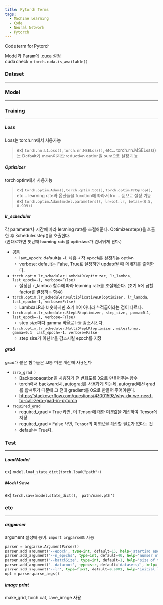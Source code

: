 ```yaml
---
title: Pytorch Terms
tags:
  - Machine Learning
  - Code
  - Neural Network
  - Pytorch
---
```

Code term for Pytorch
<!--more-->

Model과 Param에 .cuda 설정<br>
cuda check = ```torch.cuda.is_available()```

### Dataset
---

### Model
---

### Training
---
##### Loss
Loss는 torch.nn에서 사용가능 <br>
> ex) ```torch.nn.L1Loss()```, ```torch.nn.MSELoss()```, etc...
torch.nn.MSELoss()는 Default가 mean이지만 reduction option을 sum으로 설정 가능
##### Optimizer
torch.optim에서 사용가능
> ex) ```torch.optim.Adam()```, ```torch.optim.SGD()```, ```torch.optim.RMSprop()```, etc...
learning rate와 옵션들을 function에 따라서 lr= ... 등으로 설정 가능 <br>
> ex) ```torch.optim.Adam(model.parameters(), lr=opt.lr, betas=(0.5, 0.999))```

##### lr_scheduler
각 parameter나 시간에 따라 leraning rate를 조절해준다. Optimizer.step()을 호출한 후 Scheduler.step()을 호출한다. <br>
(반대로하면 첫번째 learning rate를 optimizer가 건너뛰게 된다.)
- 공통
  - last_epoch: default는 -1. 처음 시작 epoch를 설정하는 option
  - verbose: default는 False, True로 설정하면 update될 때 메세지를 출력한다.
- ```torch.optim.lr_scheduler.LambdaLR(optimizer, lr_lambda, last_epoch=-1, verbose=False)```
  - 설정된 lr_lambda 함수에 따라 learning rate를 조절해준다. (초기 lr에 곱할 factor를 결정하는 함수)
- ```torch.optim.lr_scheduler.MultiplicativeLR(optimizer, lr_lambda, last_epoch=-1, verbose=False)```
  - LambdaLR과 비슷하지만 초기 lr이 아니라 누적곱이라는 점이 다르다.
- ```torch.optim.lr_scheduler.StepLR(optimizer, step_size, gamma=0.1, last_epoch=-1, verbose=False)```
  - step size마다 gamma 비율로 lr을 감소시킨다.
- ```torch.optim.lr_scheduler.MultiStepLR(optimizer, milestones, gamma=0.1, last_epoch=-1, verbose=False)```
  - step size가 아닌 lr을 감소시킬 epoch를 지정

##### grad
grad가 붙은 함수들은 보통 미분 계산에 사용된다
- ```zero_grad()```
  - Backpropagation을 사용하기 전 변화도를 0으로 만들어주는 함수
  - torch에서 backward시, autograd를 사용하게 되는데, autograd에선 grad를 합쳐주기 때문에 그 전에 gradient를 0으로 만들어 주어야한다.
  - <https://stackoverflow.com/questions/48001598/why-do-we-need-to-call-zero-grad-in-pytorch>
- ```required_grad```
  - required_grad = True 라면, 이 Tensor에 대한 미분값을 계산하여 Tensor에 저장
  - required_grad = False 라면, Tensor의 미분값을 계산할 필요가 없다는 것
  - default는 True다. 

### Test
---

##### Load Model
ex) ```model.load_state_dict(torch.load("path"))```

##### Model Save
ex) ```torch.save(model.state_dict(), 'path/name.pth')```

### etc
---
##### argparser
argument 설정에 용이. ```import argparse```로 사용<br>
```py
parser = argparse.ArgumentParser()
parser.add_argument('--epoch', type=int, default=15, help='starting epoch')
parser.add_argument('--n_epochs', type=int, default=40, help='number of epochs of training')
parser.add_argument('--batchSize', type=int, default=1, help='size of the batches')
parser.add_argument('--dataroot', type=str, default='datasets/', help='root directory of the dataset')
parser.add_argument('--lr', type=float, default=0.0002, help='initial learning rate')
opt = parser.parse_args()
```

##### image print
make_grid, torch.cat, save_image 사용
